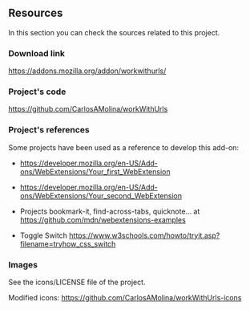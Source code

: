 ## Resources

In this section you can check the sources related to this project.

### Download link

<https://addons.mozilla.org/addon/workwithurls/>

### Project's code

<https://github.com/CarlosAMolina/workWithUrls>

### Project's references

Some projects have been used as a reference to develop this add-on:

- <https://developer.mozilla.org/en-US/Add-ons/WebExtensions/Your_first_WebExtension>

- <https://developer.mozilla.org/en-US/Add-ons/WebExtensions/Your_second_WebExtension>

- Projects bookmark-it, find-across-tabs, quicknote... at <https://github.com/mdn/webextensions-examples> 

- Toggle Switch <https://www.w3schools.com/howto/tryit.asp?filename=tryhow_css_switch>

### Images

See the icons/LICENSE file of the project.

Modified icons: <https://github.com/CarlosAMolina/workWithUrls-icons>

